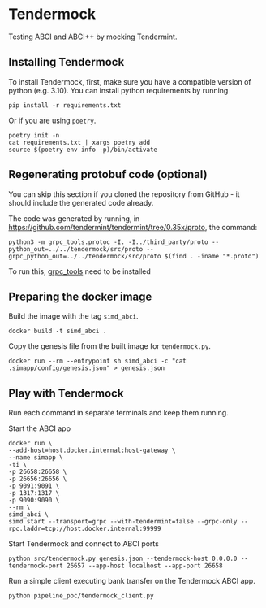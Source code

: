# Tendermock

Testing ABCI and ABCI++ by mocking Tendermint.

## Installing Tendermock

To install Tendermock, first, make sure you have a compatible version of python (e.g. 3.10).
You can install python requirements by running

```
pip install -r requirements.txt
```

Or if you are using `poetry`.

```
poetry init -n
cat requirements.txt | xargs poetry add
source $(poetry env info -p)/bin/activate
```

## Regenerating protobuf code (optional)

You can skip this section if you cloned the repository from GitHub - it should include the generated code already.

The code was generated by running, in https://github.com/tendermint/tendermint/tree/0.35x/proto, the command:

```
python3 -m grpc_tools.protoc -I. -I../third_party/proto --python_out=../../tendermock/src/proto --grpc_python_out=../../tendermock/src/proto $(find . -iname "*.proto")
```

To run this, [grpc_tools](https://grpc.io/docs/languages/python/quickstart/) need to be installed

## Preparing the docker image

Build the image with the tag `simd_abci`.

```
docker build -t simd_abci .
```

Copy the genesis file from the built image for `tendermock.py`.

```
docker run --rm --entrypoint sh simd_abci -c "cat .simapp/config/genesis.json" > genesis.json
```

## Play with Tendermock

Run each command in separate terminals and keep them running.

Start the ABCI app

```
docker run \
--add-host=host.docker.internal:host-gateway \
--name simapp \
-ti \
-p 26658:26658 \
-p 26656:26656 \
-p 9091:9091 \
-p 1317:1317 \
-p 9090:9090 \
--rm \
simd_abci \
simd start --transport=grpc --with-tendermint=false --grpc-only --rpc.laddr=tcp://host.docker.internal:99999
```

Start Tendermock and connect to ABCI ports

```
python src/tendermock.py genesis.json --tendermock-host 0.0.0.0 --tendermock-port 26657 --app-host localhost --app-port 26658
```

Run a simple client executing bank transfer on the Tendermock ABCI app.

```
python pipeline_poc/tendermock_client.py
```
